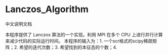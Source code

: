 # Lanczos_Algorithm

中文说明文档

本程序提供了 Lanczos 算法的一个实现。利用 MPI 在多个 CPU 上进行并行计算来减少代码的实际运行时间。
本程序的输入为：1. 一个scr格式的scipy稀疏矩阵；2. 希望的迭代次数；3. 希望找到的本征态的个数；4. 
